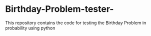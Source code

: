 # Birthday-Problem-tester-
This repository contains the code for testing the Birthday Problem in probability using python
